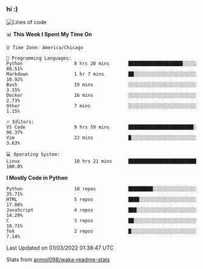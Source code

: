 ### hi :)

<!--START_SECTION:waka-->
![Lines of code](https://img.shields.io/badge/From%20Hello%20World%20I%27ve%20Written-480%20Thousand%20lines%20of%20code-blue)

📊 **This Week I Spent My Time On** 

```text
⌚︎ Time Zone: America/Chicago

💬 Programming Languages: 
Python                   8 hrs 20 mins       ████████████████████░░░░░   80.51% 
Markdown                 1 hr 7 mins         ██░░░░░░░░░░░░░░░░░░░░░░░   10.92% 
Bash                     19 mins             ░░░░░░░░░░░░░░░░░░░░░░░░░   3.15% 
Docker                   16 mins             ░░░░░░░░░░░░░░░░░░░░░░░░░   2.73% 
Other                    7 mins              ░░░░░░░░░░░░░░░░░░░░░░░░░   1.15%

🔥 Editors: 
VS Code                  9 hrs 59 mins       ████████████████████████░   96.37% 
Vim                      22 mins             █░░░░░░░░░░░░░░░░░░░░░░░░   3.63%

💻 Operating System: 
Linux                    10 hrs 21 mins      █████████████████████████   100.0%

```

**I Mostly Code in Python** 

```text
Python                   10 repos            █████████░░░░░░░░░░░░░░░░   35.71% 
HTML                     5 repos             ████░░░░░░░░░░░░░░░░░░░░░   17.86% 
JavaScript               4 repos             ███░░░░░░░░░░░░░░░░░░░░░░   14.29% 
C                        3 repos             ██░░░░░░░░░░░░░░░░░░░░░░░   10.71% 
TeX                      2 repos             █░░░░░░░░░░░░░░░░░░░░░░░░   7.14%

```



 Last Updated on 01/03/2022 01:38:47 UTC
<!--END_SECTION:waka-->

Stats from [anmol098/waka-readme-stats](https://github.com/anmol098/waka-readme-stats)